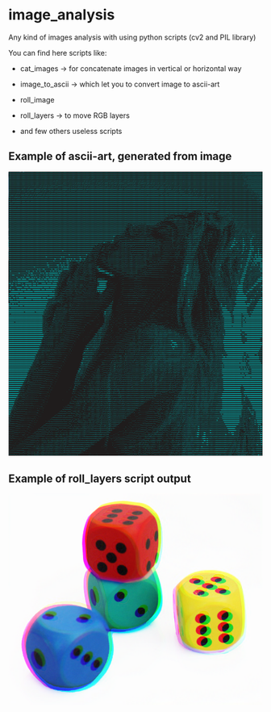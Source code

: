 # image_analysis
Any kind of images analysis with using python scripts (cv2 and PIL library)

You can find here scripts like:

  - cat_images -> for concatenate images in vertical or horizontal way
  
  - image_to_ascii -> which let you to convert image to ascii-art
  
  - roll_image
  
  - roll_layers -> to move RGB layers
  
  - and few others useless scripts
  

## Example of ascii-art, generated from image

![image](woman.png)

## Example of roll_layers script output

![image](out0045.png)
